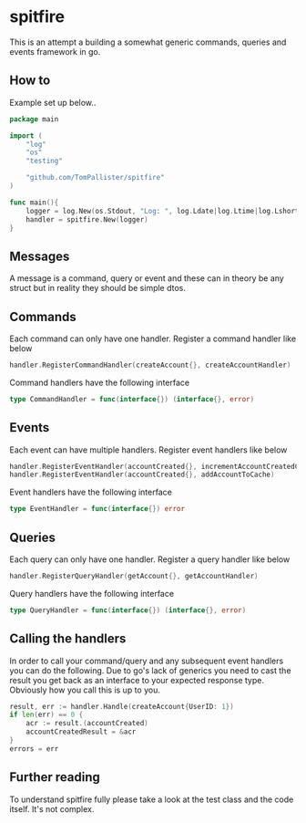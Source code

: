 # spitfire

This is an attempt a building a somewhat generic commands, queries and events framework in go.

## How to

Example set up below..

```go
package main

import (
	"log"
	"os"
	"testing"

	"github.com/TomPallister/spitfire"
)

func main(){
    logger = log.New(os.Stdout, "Log: ", log.Ldate|log.Ltime|log.Lshortfile)
	handler = spitfire.New(logger)
}

```

## Messages
A message is a command, query or event and these can in theory be any struct but in reality they should be simple dtos.

## Commands
Each command can only have one handler. Register a command handler like below

```go
handler.RegisterCommandHandler(createAccount{}, createAccountHandler)
```

Command handlers have the following interface

```go
type CommandHandler = func(interface{}) (interface{}, error)
```

## Events
Each event can have multiple handlers. Register event handlers like below

```go
handler.RegisterEventHandler(accountCreated{}, incrementAccountCreatedCount)
handler.RegisterEventHandler(accountCreated{}, addAccountToCache)
```

Event handlers have the following interface

```go
type EventHandler = func(interface{}) error
```

## Queries 
Each query can only have one handler. Register a query handler like below

```go
handler.RegisterQueryHandler(getAccount{}, getAccountHandler)
```

Query handlers have the following interface

```go
type QueryHandler = func(interface{}) (interface{}, error)
```

## Calling the handlers

In order to call your command/query and any subsequent event handlers you can do the following. Due to go's lack of
generics you need to cast the result you get back as an interface to your expected response type. Obviously how you 
call this is up to you.

```go
result, err := handler.Handle(createAccount{UserID: 1})
if len(err) == 0 {
    acr := result.(accountCreated)
    accountCreatedResult = &acr
}
errors = err
```

## Further reading
To understand spitfire fully please take a look at the test class and the code itself. It's not complex.